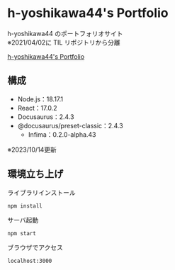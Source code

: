 # h-yoshikawa44's Portfolio
h-yoshikawa44 のポートフォリオサイト  
※2021/04/02に TIL リポジトリから分離

[h-yoshikawa44's Portfolio](https://h-yoshikawa44.com/)

## 構成
- Node.js：18.17.1
- React：17.0.2
- Docusaurus：2.4.3
- @docusaurus/preset-classic：2.4.3
  - Infima：0.2.0-alpha.43

※2023/10/14更新

## 環境立ち上げ
ライブラリインストール
```
npm install
```

サーバ起動
```
npm start
```

ブラウザでアクセス
```
localhost:3000
```
